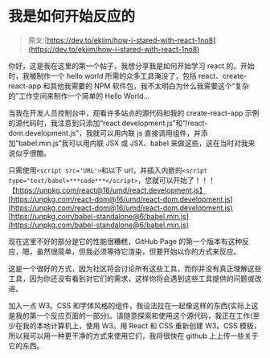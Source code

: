# 我是如何开始反应的

> 原文:[https://dev.to/ekiim/how-i-stared-with-react-1no8](https://dev.to/ekiim/how-i-stared-with-react-1no8)

你好，这是我在这里的第一个帖子，我想分享我是如何开始学习 react 的。开始时，我被制作一个 hello world 所需的众多工具淹没了，包括 react、create-react-app 和其他我需要的 NPM 软件包，我不太明白为什么我需要这个“复杂的”工作空间来制作一个简单的 Hello World...

当我在开发人员控制台中，观看许多站点的源代码和我的 create-react-app 示例的源代码时，我注意到只添加“react.development.js”和“/react-dom.development.js”，我就可以用内联 js 直接调用组件，并添加“babel.min.js”我可以用内联 JSX 或 JSX、babel 来做这些，这在当时对我来说似乎很酷。

只需使用`<script src='URL'>`和以下 url，并插入内嵌的`<script type="text/babel>***code***</script>`，您就可以开始了！！！【https://unpkg.com/react@16/umd/react.development.js】 [](https://unpkg.com/react@16/umd/react.development.js) 
[https://unpkg.com/react-dom@16/umd/react-dom.development.js](https://unpkg.com/react-dom@16/umd/react-dom.development.js)
[https://unpkg.com/babel-standalone@6/babel.min.js](https://unpkg.com/babel-standalone@6/babel.min.js)

现在这里不好的部分是它的性能很糟糕，GitHub Page 的第一个版本有这种反应，嗯，虽然很简单，但我必须等待它渲染，但要开始以你的方式来反应。

这是一个很好的方式，因为社区将会讨论所有这些工具，而你并没有真正理解这些工具，因为你还没有看到对它们的需求，这样你将会遇到这些工具提供的问题或改进。

加入一点 W3。CSS 和字体风格的组件，我设法拉在一起像这样的东西(实际上这是我的第一个反应页面的一部分)。请随意探索和使用这个源代码，我正在工作(至少在我的本地计算机上，使用 W3。用 React 和 CSS 重新创建 W3。CSS 模板，所以我可以用一种更干净的方式来使用它们，我将很快在 github 上上传一些关于它的东西。